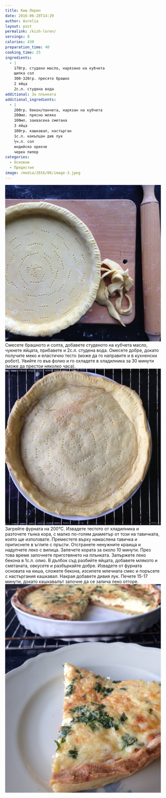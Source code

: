 ```yaml
---
title: Киш Лорен
date: 2016-06-28T14:29
author: Aurelia
layout: post
permalink: /kish-loren/
servings: 8
calories: 430
preparation_time: 40
cooking_time: 25
ingredients:
  - |
    170гр. студено масло, нарязано на кубчета
    щипка сол
    300-320гр. пресято брашно
    2 яйца
    2с.л. студена вода
additional: За плънката
additional_ingredients:
  - |
    200гр. бекон/панчета, нарязан на кубчета
    200мл. прясно мляко
    100мл. заквасена сметана
    3 яйца
    100гр. кашкавал, настърган
    1с.л. накълцан див лук
    ½ч.л. сол
    индийско орехче
    черен пипер
categories: 
  - Основни
  - Предястия
image: /media/2016/06/image-3.jpeg
---
```

<img src="/media/2016/06/image.jpeg" class="alignright" />
Смесете брашното и солта, добавете студеното на кубчета масло, чукнете яйцата, прибавете и 2с.л. студена вода. Омесете добре, докато получите меко и еластично тесто (може да го направите и в кухненски робот). Увийте го във фолио и го охладете в хладилника за 30 минути (може да престои няколко часа). 
<img src="/media/2016/06/image-1.jpeg" class="alignleft" />
Загрейте фурната на 200°C. Извадете тестото от хладилника и разточете тънка кора, с малко по-голям диаметър от този на тавичката, която ще използвате.  Преместете върху намаслена тавичка и притиснете в ъглите с пръсти. Отстранете ненужните краища и надупчете леко с вилица. Запечете кората за около 10 минути. През това време започнете приготвянето на плънката.
Запържете леко бекона в 1с.л. олио. 
В дълбок съд разбийте яйцата, добавете млякото и сметаната, овкусете и разбъркайте добре.
Извадете от фурната основата на киша, сложете бекона, изсипете млечната смес и поръсете с настъргания кашкавал. Накрая добавете дивия лук. 
Печете 15-17 минути, докато кашкавалът започне да се запича леко отгоре.
<img src="/media/2016/06/image-2.jpeg" class="alignleft" />

